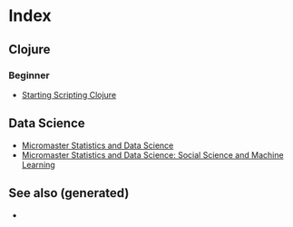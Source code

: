 # Index

## Clojure

### Beginner

  - [Starting Scripting
    Clojure](./../cards/202005291001-starting_scripting_clojure.md)

## Data Science

  - [Micromaster Statistics and Data
    Science](./../cards/20201012113409-micromaster_statistics_and_data_science.md)
  - [Micromaster Statistics and Data Science: Social Science and Machine
    Learning](./../cards/20201020215418-micromaster_statistics_and_data_science_social_science_and_machine_learning.md)

## See also (generated)

  -
